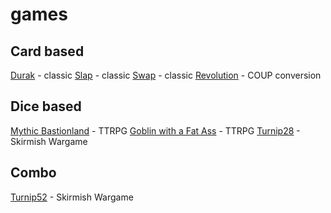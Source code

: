 # games

## Card based
[Durak](/durak) - classic
[Slap](/slap) - classic
[Swap](/swap) - classic
[Revolution](/revolution) - COUP conversion

## Dice based
[Mythic Bastionland](/mythic) - TTRPG
[Goblin with a Fat Ass](/goblin) - TTRPG
[Turnip28](/turnip28) - Skirmish Wargame

## Combo
[Turnip52](/turnip52) - Skirmish Wargame